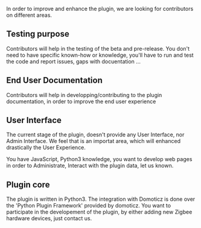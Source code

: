In order to improve and enhance the plugin, we are looking for contributors on different areas.

## Testing purpose 
Contributors will help in the testing of the beta and pre-release.
You don't need to have specific known-how or knowledge, you'll have to run and test the code and report issues, gaps with docuentation ...

## End User Documentation
Contributors will help in developping/contributing to the plugin documentation, in order to improve the end user experience

## User Interface
The current stage of the plugin, doesn't provide any User Interface, nor Admin Interface.
We feel that is an importat area, which will enhanced drastically the User Experience.

You have JavaScript, Python3 knowledge, you want to develop web pages in order to Administrate, Interact with the plugin data, let us known.

## Plugin core
The plugin is written in Python3. The integration with Domoticz is done over the 'Python Plugin Framework' provided by domoticz.
You want to participate in the developement of the plugin, by either adding new Zigbee hardware devices, just contact us.

